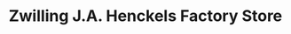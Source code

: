 ---
title: "Zwilling J.A. Henckels Factory Store"
url: /glendale/zwilling-j-a-henckels-factory-store/
shop: shop
---
